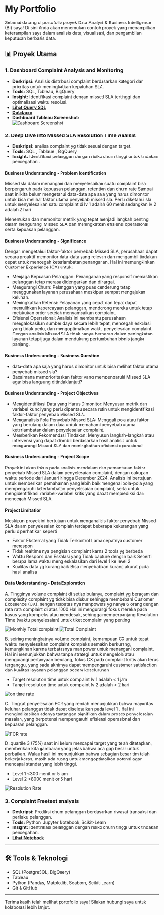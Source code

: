 # My Portfolio

Selamat datang di portofolio proyek Data Analyst & Business Intelligence (BI) saya! Di sini Anda akan menemukan contoh proyek yang menampilkan keterampilan saya dalam analisis data, visualisasi, dan pengambilan keputusan berbasis data.

## 📊 Proyek Utama

### 1. Dashboard Complaint Analysis and Monitoring
- **Deskripsi:** Analisis distribusi complaint berdasarkan kategori dan prioritas untuk meningkatkan kepatuhan SLA.
- **Tools:** SQL, Tableau, BigQuery
- **Insight:** Identifikasi complaint dengan missed SLA tertinggi dan optimalisasi waktu resolusi.
- **[Lihat Query SQL](https://github.com/alfan351/my_protofolio/blob/main/data_complaint.sql)**  
- **[Database](https://github.com/alfan351/my_protofolio/blob/main/database.csv)**
- **Dashboard Tableau Screenshot:**  
  ![Dashboard Screenshot](https://github.com/alfan351/my_protofolio/blob/main/Screenshot%202025-01-15%20at%2014.08.28.png)

### 2. Deep Dive into Missed SLA Resolution Time Analsis
- **Deskripsi:** analisa complaint yg tidak sesuai dengan target.
- **Tools:** SQL , Tablaue , BigQuery
- **Insight:** Identifikasi pelanggan dengan risiko churn tinggi untuk tindakan pencegahan .

#### Business Understanding - Problem Identification
Missed sla dalam menangani dan menyelesaikan suatu complaint bisa berpengaruh pada kepuasan pelanggan, retention dan churn rate
Sampai saat ini kita belum mengetahui data-data apa saja yang harus dimonitor untuk bisa melihat faktor utama penyebab missed sla. Perlu diketahui sla untuk menyelesaikan satu complaint di lv 1 adalah 60 menit sedangkan lv 2 adalah 2 hari

Menentukan dan memonitor metrik yang tepat menjadi langkah penting dalam mengurangi Missed SLA dan meningkatkan efisiensi operasional serta kepuasan pelanggan.

#### Business Understanding - Significance
Dengan mengetahui faktor-faktor penyebab Missed SLA, perusahaan dapat secara proaktif memonitor data-data yang relevan dan mengambil tindakan cepat untuk mencegah keterlambatan penanganan. Hal ini memungkinkan Customer Experience (CX) untuk:
- Menjaga Kepuasan Pelanggan: Penanganan yang responsif memastikan pelanggan tetap merasa didengarkan dan dihargai.
- Mengurangi Churn: Pelanggan yang puas cenderung tetap menggunakan layanan perusahaan meskipun sempat mengajukan keluhan.
- Meningkatkan Retensi: Pelayanan yang cepat dan tepat dapat memulihkan kepercayaan pelanggan, mendorong mereka untuk tetap melakukan order setelah menyampaikan complaint.
- Efisiensi Operasional: Analisis ini membantu perusahaan mengalokasikan sumber daya secara lebih tepat, mencegah eskalasi yang tidak perlu, dan mengoptimalkan waktu penyelesaian complaint.
Dengan analisis Missed SLA tidak hanya berperan dalam peningkatan layanan tetapi juga dalam mendukung pertumbuhan bisnis jangka panjang.

#### Business Understanding - Business Question
- data-data apa saja yang harus dimonitor untuk bisa melihat faktor utama penyebab missed sla?
- Bagaimana memprioritaskan faktor yang mempengaruhi Missed SLA agar bisa langsung ditindaklanjuti?

#### Business Understanding - Project Objectives
- Mengidentifikasi Data yang Harus Dimonitor: Menyusun metrik dan variabel kunci yang perlu dipantau secara rutin untuk mengidentifikasi faktor-faktor penyebab Missed SLA.
- Menganalisis Pola Penyebab Missed SLA: Menggali pola atau faktor yang berulang dalam data untuk memahami penyebab utama keterlambatan dalam penyelesaian complaint.
- Memberikan Rekomendasi Tindakan: Menyusun langkah-langkah atau intervensi yang dapat diambil berdasarkan hasil analisis untuk mengurangi Missed SLA dan meningkatkan efisiensi operasional.

#### Business Understanding - Project Scope
Proyek ini akan fokus pada analisis mendalam dan pemantauan faktor penyebab Missed SLA dalam penyelesaian complaint, dengan cakupan waktu  periode dari Januari hingga Desember 2024. Analisis ini bertujuan untuk memberikan pemahaman yang lebih baik mengenai pola-pola yang mempengaruhi keterlambatan penyelesaian complaint, serta untuk mengidentifikasi variabel-variabel kritis yang dapat memprediksi dan mencegah Missed SLA.

#### Project Limitation
Meskipun proyek ini bertujuan untuk menganalisis faktor penyebab Missed SLA dalam penyelesaian komplain terdapat beberapa kekurangan yang perlu diperhatikan seperti
- Faktor Eksternal yang Tidak Terkontrol Lama cepatnya customer merespon
- Tidak realtime nya pengisian complaint karna 2 tools yg berbeda
- Waktu Respons dan Eskalasi yang Tidak capture dengan baik Seperti berapa lama waktu meng eskalasikan dari level 1 ke level 2
- Kualitas data yg kurang baik Bisa menyebabkan kurang akurat pada hasil analisa

#### Data Understanding - Data Exploration 
A. Tingginya volume complaint di setiap bulanya, complaint yg beragam dan complexity complaint yg tidak bisa diukur sehingga membebani Customer Excellence (CX). dengan terbatas nya manpowers yg hanya 6 orang dengan rata rata complaint di atas 1000 Hal ini mengurangi fokus mereka pada kasus yang kompleks atau mendesak, sehingga memperpanjang Resolution Time (waktu penyelesaian) untuk tiket complaint yang penting

![Monthly Total complaint](https://github.com/alfan351/my_protofolio/blob/main/Screenshot%202025-01-15%20at%2016.23.29.png) 
![Total Complaint](https://github.com/alfan351/my_protofolio/blob/main/Screenshot%202025-01-15%20at%2016.24.04.png)

B. seiring meningkatnya volume complaint, kemampuan CX untuk tepat waktu menyelesaikan complaint kompleks semakin berkurang, kemungkinan karena terbatasnya man power untuk menangani complaint. Hal ini menunjukkan bahwa tanpa strategi untuk mengelola atau mengurangi pertanyaan berulang, fokus CX pada complaint kritis akan terus terganggu, yang pada akhirnya dapat mempengaruhi customer satisfaction dan kualitas layanan pelanggan secara keseluruhan
- Target resolution time untuk complaint lv 1 adalah < 1 jam
- Target resolution time untuk complaint lv 2 adalah < 2 hari

![on time rate](https://github.com/alfan351/my_protofolio/blob/main/Screenshot%202025-01-15%20at%2016.35.40.png)

C. Tingkat penyelesaian FCR yang rendah menunjukkan bahwa mayoritas keluhan pelanggan tidak dapat diselesaikan pada level 1 . Hal ini mengindikasikan adanya tantangan signifikan dalam proses penyelesaian masalah, yang berpotensi mempengaruhi efisiensi operasional dan kepuasan pelanggan.

![FCR rate](https://github.com/alfan351/my_protofolio/blob/main/Screenshot%202025-01-15%20at%2016.35.57.png)

D .quartile 3 (75%) saat ini belum mencapai target yang telah ditetapkan, memberikan kita gambaran yang jelas bahwa ada gap besar untuk perbaikan. Walau hasil ini menunjukkan bahwa sebagian besar tim telah bekerja keras, masih ada ruang untuk mengoptimalkan potensi agar mencapai standar yang lebih tinggi.
- Level 1 <300 menit or 5 jam
- Level 2 <8000 menit or 5 hari

![Resolution Rate](https://github.com/alfan351/my_protofolio/blob/main/Screenshot%202025-01-15%20at%2016.36.14.png)





### 3. Complaint Freetext analysis 
- **Deskripsi:** Prediksi churn pelanggan berdasarkan riwayat transaksi dan perilaku pelanggan.
- **Tools:** Python, Jupyter Notebook, Scikit-Learn
- **Insight:** Identifikasi pelanggan dengan risiko churn tinggi untuk tindakan pencegahan.
- **[Lihat Notebook](https://github.com/alfan351/my_protofolio/blob/main/Freetext%20analsyt%20complaint.ipynb)**

---

## 🛠️ Tools & Teknologi
- SQL (PostgreSQL, BigQuery)
- Tableau
- Python (Pandas, Matplotlib, Seaborn, Scikit-Learn)
- Git & GitHub

---

Terima kasih telah melihat portofolio saya! Silakan hubungi saya untuk kolaborasi lebih lanjut.

